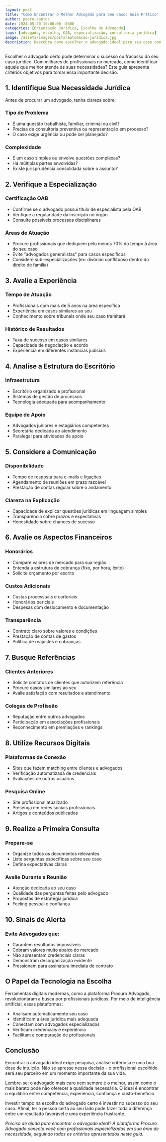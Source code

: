 ```yaml
---
layout: post
title: "Como Encontrar o Melhor Advogado para Seu Caso: Guia Prático"
author: pedro-santos
date: 2024-05-20 15:00:00 -0300
categories: [Orientação Jurídica, Escolha de Advogado]
tags: [advogado, escolha, OAB, especialização, consultoria jurídica]
image: /assets/images/posts/automacao-juridica.jpg
description: Descubra como escolher o advogado ideal para seu caso com dicas práticas e critérios fundamentais para uma decisão acertada.
---
```


Escolher o advogado certo pode determinar o sucesso ou fracasso do seu caso jurídico. Com milhares de profissionais no mercado, como identificar aquele que melhor atende às suas necessidades? Este guia apresenta critérios objetivos para tomar essa importante decisão.

## 1. Identifique Sua Necessidade Jurídica

Antes de procurar um advogado, tenha clareza sobre:

### Tipo de Problema
- É uma questão trabalhista, familiar, criminal ou civil?
- Precisa de consultoria preventiva ou representação em processo?
- O caso exige urgência ou pode ser planejado?

### Complexidade
- É um caso simples ou envolve questões complexas?
- Há múltiplas partes envolvidas?
- Existe jurisprudência consolidada sobre o assunto?

## 2. Verifique a Especialização

### Certificação OAB
- Confirme se o advogado possui título de especialista pela OAB
- Verifique a regularidade da inscrição no órgão
- Consulte possíveis processos disciplinares

### Áreas de Atuação
- Procure profissionais que dediquem pelo menos 70% do tempo à área do seu caso
- Evite "advogados generalistas" para casos específicos
- Considere sub-especializações (ex: divórcio conflituoso dentro do direito de família)

## 3. Avalie a Experiência

### Tempo de Atuação
- Profissionais com mais de 5 anos na área específica
- Experiência em casos similares ao seu
- Conhecimento sobre tribunais onde seu caso tramitará

### Histórico de Resultados
- Taxa de sucesso em casos similares
- Capacidade de negociação e acordo
- Experiência em diferentes instâncias judiciais

## 4. Analise a Estrutura do Escritório

### Infraestrutura
- Escritório organizado e profissional
- Sistemas de gestão de processos
- Tecnologia adequada para acompanhamento

### Equipe de Apoio
- Advogados juniores e estagiários competentes
- Secretária dedicada ao atendimento
- Paralegal para atividades de apoio

## 5. Considere a Comunicação

### Disponibilidade
- Tempo de resposta para e-mails e ligações
- Agendamento de reuniões em prazo razoável
- Prestação de contas regular sobre o andamento

### Clareza na Explicação
- Capacidade de explicar questões jurídicas em linguagem simples
- Transparência sobre prazos e expectativas
- Honestidade sobre chances de sucesso

## 6. Avalie os Aspectos Financeiros

### Honorários
- Compare valores de mercado para sua região
- Entenda a estrutura de cobrança (fixo, por hora, êxito)
- Solicite orçamento por escrito

### Custos Adicionais
- Custas processuais e cartoriais
- Honorários periciais
- Despesas com deslocamento e documentação

### Transparência
- Contrato claro sobre valores e condições
- Prestação de contas de gastos
- Política de reajustes e cobranças

## 7. Busque Referências

### Clientes Anteriores
- Solicite contatos de clientes que autorizem referência
- Procure casos similares ao seu
- Avalie satisfação com resultados e atendimento

### Colegas de Profissão
- Reputação entre outros advogados
- Participação em associações profissionais
- Reconhecimento em premiações e rankings

## 8. Utilize Recursos Digitais

### Plataformas de Conexão
- Sites que fazem matching entre clientes e advogados
- Verificação automatizada de credenciais
- Avaliações de outros usuários

### Pesquisa Online
- Site profissional atualizado
- Presença em redes sociais profissionais
- Artigos e conteúdos publicados

## 9. Realize a Primeira Consulta

### Prepare-se
- Organize todos os documentos relevantes
- Liste perguntas específicas sobre seu caso
- Defina expectativas claras

### Avalie Durante a Reunião
- Atenção dedicada ao seu caso
- Qualidade das perguntas feitas pelo advogado
- Propostas de estratégia jurídica
- Feeling pessoal e confiança

## 10. Sinais de Alerta

### Evite Advogados que:
- Garantem resultados impossíveis
- Cobram valores muito abaixo do mercado
- Não apresentam credenciais claras
- Demonstram desorganização evidente
- Pressionam para assinatura imediata de contrato

## O Papel da Tecnologia na Escolha

Ferramentas digitais modernas, como a plataforma Procuro Advogado, revolucionaram a busca por profissionais jurídicos. Por meio de inteligência artificial, essas plataformas:

- Analisam automaticamente seu caso
- Identificam a área jurídica mais adequada
- Conectam com advogados especializados
- Verificam credenciais e experiência
- Facilitam a comparação de profissionais

## Conclusão

Encontrar o advogado ideal exige pesquisa, análise criteriosa e uma boa dose de intuição. Não se apresse nessa decisão - o profissional escolhido será seu parceiro em um momento importante da sua vida.

Lembre-se: o advogado mais caro nem sempre é o melhor, assim como o mais barato pode não oferecer a qualidade necessária. O ideal é encontrar o equilíbrio entre competência, experiência, confiança e custo-benefício.

Investir tempo na escolha do advogado certo é investir no sucesso do seu caso. Afinal, ter a pessoa certa ao seu lado pode fazer toda a diferença entre um resultado favorável e uma experiência frustrante.

*Precisa de ajuda para encontrar o advogado ideal? A plataforma Procuro Advogado conecta você com profissionais especializados em sua área de necessidade, seguindo todos os critérios apresentados neste guia.*